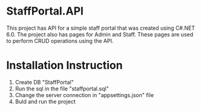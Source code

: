 # StaffPortal.API
This project has API for a simple staff portal that was created using C#.NET 6.0. The project also has pages for Admin and Staff. These pages are used to perform CRUD operations using the API.

# Installation Instruction
1. Create DB "StaffPortal"
2. Run the sql in the file "staffportal.sql"
3. Change the server connection in "appsettings.json" file
4. Buld and run the project
